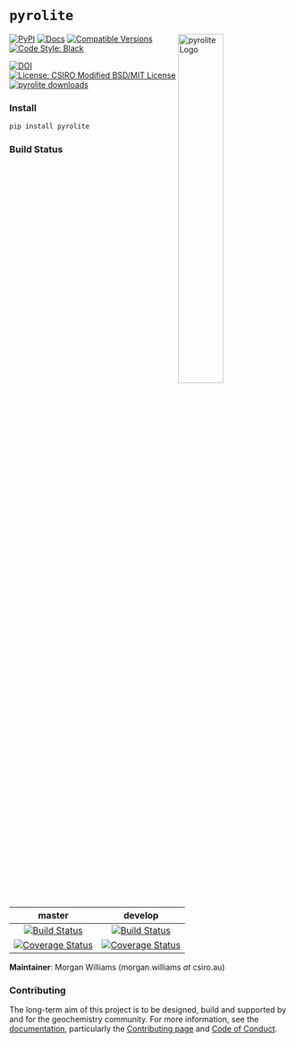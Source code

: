 # `pyrolite`

<img src="https://github.com/morganjwilliams/pyrolite/blob/master/docs/source/_static/icon.svg" alt="pyrolite Logo" width="40%" align="right">
<p align="left">
  <a href="https://pypi.python.org/pypi/pyrolite/">
    <img src="https://img.shields.io/pypi/v/pyrolite.svg" alt="PyPI"></a>
  <a href="https://pyrolite.readthedocs.io/">
     <img src="https://readthedocs.org/projects/pyrolite/badge/?version=latest" alt="Docs"/></a>
  <a href="https://pypi.python.org/pypi/pyrolite/">
    <img src="https://img.shields.io/pypi/pyversions/pyrolite.svg"
         alt="Compatible Versions"></a>
  <a href="https://github.com/ambv/black">
    <img src="https://img.shields.io/badge/code%20style-black-000000.svg"
         alt="Code Style: Black"></a>
</p>
<p align="left">
<a href="https://zenodo.org/badge/latestdoi/137172322">
  <img src="https://zenodo.org/badge/137172322.svg" alt="DOI"></a>
<a href="https://github.com/morganjwilliams/pyrolite/blob/master/LICENSE" >
  <img src="https://img.shields.io/badge/License-CSIRO_BSD/MIT_License-blue.svg"
       alt="License: CSIRO Modified BSD/MIT License"></a>
<a href="https://pypistats.org/packages/pyrolite" >
  <img src="https://img.shields.io/pypi/dm/pyrolite.svg?style=flat"
        alt="pyrolite downloads" ></a>
</p>


### Install

```bash
pip install pyrolite
```

### Build Status


| **master** | **develop** |
|:----------:|:-----------:|
| [![Build Status](https://travis-ci.org/morganjwilliams/pyrolite.svg?branch=master)](https://travis-ci.org/morganjwilliams/pyrolite) | [![Build Status](https://travis-ci.org/morganjwilliams/pyrolite.svg?branch=develop)](https://travis-ci.org/morganjwilliams/pyrolite) |
| [![Coverage Status](https://coveralls.io/repos/github/morganjwilliams/pyrolite/badge.svg?branch=master)](https://coveralls.io/github/morganjwilliams/pyrolite?branch=master) | [![Coverage Status](https://coveralls.io/repos/github/morganjwilliams/pyrolite/badge.svg?branch=develop)](https://coveralls.io/github/morganjwilliams/pyrolite?branch=develop) |

**Maintainer**: Morgan Williams (morgan.williams _at_ csiro.au)

### Contributing

The long-term aim of this project is to be designed, build and supported by and for
the geochemistry community. For more information, see the [documentation](https://pyrolite.readthedocs.io/), particularly the [
Contributing page](https://pyrolite.readthedocs.io/en/latest/contributing.html) and [Code of Conduct](https://pyrolite.readthedocs.io/en/latest/conduct.html).
